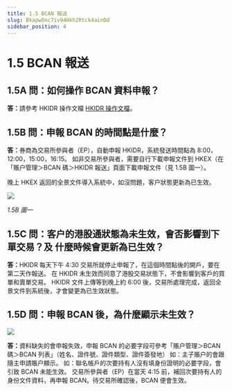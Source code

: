 ```yaml
---
title: 1.5 BCAN 報送
slug: BkapwOnc7iv94Hkh2Rtck4ainDd
sidebar_position: 4
---
```



# 1.5 BCAN 報送

## 1.5A 問：如何操作 BCAN 資料申報？

<b>答：</b>請參考 HKIDR 操作文檔  [HKIDR 操作文檔](./AnubwQdN9i1KGHkt9tmccZ9hnXf)。

## 1.5B 問：申報 BCAN 的時間點是什麼？

<b>答：</b>券商為交易所參與者（EP），自動申報 HKIDR，系統發送時間點為 8:00，12:00，15:00，16:15。
如非交易所參與者，需要自行下載申報文件到 HKEX（在「賬户管理＞BCAN 碼＞HKIDR 報送」頁面下載申報文件（見 1.5B 圖一）。

晚上 HKEX 返回的全景文件導入系統中，如沒問題，客户狀態更新為已生效。

<img src="/assets/P33jbwfyVo66MXxOQC6cG7LunQc.png" src-width="2508" src-height="1292" align="center"/>

<em>1.5B 圖一</em>

## 1.5C 問：客户的港股通狀態為未生效，會否影響到下單交易？及 什麼時候會更新為已生效？

<b>答：</b>HKIDR 每天下午 4:30 交易所就停止申報了，在這個時間點後的開戶，要在第二天作報送。
在 HKIDR 未生效而同意了港股交易狀態下，不會影響到客戶的買單和賣單交易。
HKIDR 文件上傳等到晚上約 6:00 後，交易所處理完成，返回全景文件到系統後，才會變更為已生效狀態。

## 1.5D 問：申報 BCAN 後，為什麼顯示未生效？

<img src="/assets/JabmbYnW5o2v8exUgCtcoMCSnRh.png" src-width="2842" src-height="1018" align="center"/>

<b>答：</b>資料缺失的會申報失效，申報 BCAN 的必要字段可參考「賬户管理＞BCAN 碼＞BCAN 列表」（姓名、證件號、證件類型、證件簽發地）<b>
</b>如：主子賬户的會跟隨主申請賬户顯示。
如：聯名帳戶的次要持有人沒有填身份證明的必要字段，會引致 BCAN 未能生效。
交易所參與者（EP）在當天 4:15 前，補回次要持有人的身份文件資料，再申報 BCAN。待交易所確認後，BCAN 便會生效。

